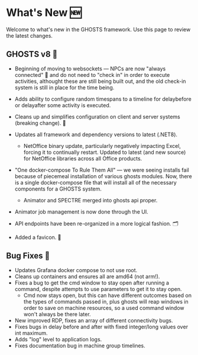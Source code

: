 # What's New 🆕

Welcome to what's new in the GHOSTS framework. Use this page to review the latest changes.

## GHOSTS v8 👻

- Beginning of moving to websockets — NPCs are now "always connected" 📶 and do not need to "check in" in order to execute activities, althought these are still being built out, and the old check-in system is still in place for the time being.
- Adds ability to configure random timespans to a timeline for delaybefore or delayafter some activity is executed.
- Cleans up and simplifies configuration on client and server systems (breaking change). 🤖
- Updates all framework and dependency versions to latest (.NET8).
  - NetOffice binary update, particularly negatively impacting Excel, forcing it to continually restart. Updated to latest (and new source) for NetOffice libraries across all Office products.

- "One docker-compose To Rule Them All" — we were seeing installs fail because of piecemeal installation of various ghosts modules. Now, there is a single docker-compose file that will install all of the necessary components for a GHOSTS system.
  - Animator and SPECTRE merged into ghosts api proper. 
- Animator job management is now done through the UI.
- API endpoints have been re-organized in a more logical fashion. 🗂
- Added a favicon. 💅

## Bug Fixes 🐛

- Updates Grafana docker compose to not use root.
- Cleans up containers and ensures all are amd64 (not arm!). 
- Fixes a bug to get the cmd window to stay open after running a command, despite attempts to use parameters to get it to stay open.
  - Cmd now stays open, but this can have different outcomes based on the types of commands passed in, plus ghosts will reap windows in order to save on machine resources, so a used command window won't always be there later.
- New improved RDP, fixes an array of different connectivity bugs.
- Fixes bugs in delay before and after with fixed integer/long values over int maximum.
- Adds "log" level to application logs.
- Fixes documentation bug in machine group timelines.
